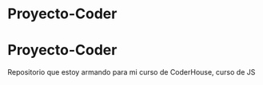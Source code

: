 # Proyecto-Coder
# Proyecto-Coder
Repositorio que estoy armando para mi curso de CoderHouse, curso de JS 

